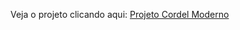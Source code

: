 Veja o projeto clicando aqui: <a href="https://fecamarg.github.io/projeto-cordel/" target="_blank">Projeto Cordel Moderno</a>
